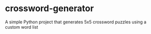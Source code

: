 # crossword-generator
A simple Python project that generates 5x5 crossword puzzles using a custom word list

